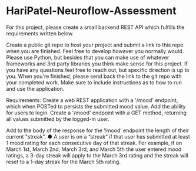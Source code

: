 # HariPatel-Neuroflow-Assessment


For this project, please create a small backend REST API which fulfills the requirements written
below.

Create a public git repo to host your project and submit a link to this repo when you are finished.
Feel free to develop however you normally would. Please use Python, but besides that you can
make use of whatever frameworks and 3rd party libraries you think make sense for this project.
If you have any questions feel free to reach out, but specific direction is up to you.
When you're finished, please send back the link to the git repo with your completed work. Make
sure to include instructions as to how to run and use the application.

Requirements:
Create a web REST application with a '/mood' endpoint, which when POSTed to persists the
submitted mood value.
Add the ability for users to login.
Create a '/mood' endpoint with a GET method, returning all values submitted by the logged-in
user.

Add to the body of the response for the ‘/mood’ endpoint the length of their current "streak".
● A user is on a “streak” if that user has submitted at least 1 mood rating for each
consecutive day of that streak.
For example, if on March 1st, March 2nd, March 3rd, and March 5th the user entered
mood ratings, a 3-day streak will apply to the March 3rd rating and the streak will reset to
a 1-day streak for the March 5th rating.
